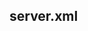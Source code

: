 server.xml
------------------------------------------------------------------------------------------
<Connector port="8080" protocol="HTTP/1.1"
connectionTimeout="20000" SSLEnabled="true" 
scheme="https" secure="true" clientAuth="false" 
keystoreFile="conf/localhost.jsk" keystorePass="password" sslProtocol="TLS"
redirectPort="8443" />
